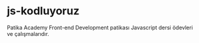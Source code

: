 # js-kodluyoruz
Patika Academy Front-end Development patikası Javascript dersi ödevleri ve çalışmalarıdır.
